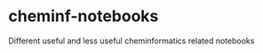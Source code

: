 cheminf-notebooks
=================

Different useful and less useful cheminformatics related notebooks
